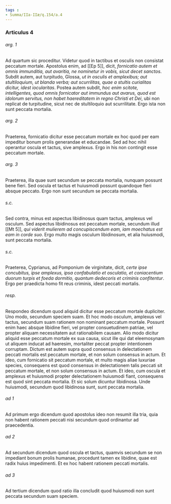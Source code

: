 ```yaml
---
tags : 
- Summa/IIa-IIæ/q.154/a.4
---
```


### Articulus 4

###### arg. 1
Ad quartum sic proceditur. Videtur quod in tactibus et osculis non consistat peccatum mortale. Apostolus enim, ad [[Ep 5]], dicit, *fornicatio autem et omnis immunditia, aut avaritia, ne nominetur in vobis, sicut decet sanctos*. Subdit autem, aut turpitudo, Glossa, *ut in osculis et amplexibus; aut stultiloquium, ut blanda verba; aut scurrilitas, quae a stultis curialitas dicitur, idest iocularitas*. Postea autem subdit, *hoc enim scitote, intelligentes, quod omnis fornicator aut immundus aut avarus, quod est idolorum servitus, non habet haereditatem in regno Christi et Dei*, ubi non replicat de turpitudine, sicut nec de stultiloquio aut scurrilitate. Ergo ista non sunt peccata mortalia.

###### arg. 2
Praeterea, fornicatio dicitur esse peccatum mortale ex hoc quod per eam impeditur bonum prolis generandae et educandae. Sed ad hoc nihil operantur oscula et tactus, sive amplexus. Ergo in his non contingit esse peccatum mortale.

###### arg. 3
Praeterea, illa quae sunt secundum se peccata mortalia, nunquam possunt bene fieri. Sed oscula et tactus et huiusmodi possunt quandoque fieri absque peccato. Ergo non sunt secundum se peccata mortalia.

###### s.c.
Sed contra, minus est aspectus libidinosus quam tactus, amplexus vel osculum. Sed aspectus libidinosus est peccatum mortale, secundum illud [[Mt 5]], *qui viderit mulierem ad concupiscendum eam, iam moechatus est eam in corde suo*. Ergo multo magis osculum libidinosum, et alia huiusmodi, sunt peccata mortalia.

###### s.c.
Praeterea, Cyprianus, ad Pomponium de virginitate, dicit, *certe ipse concubitus, ipse amplexus, ipsa confabulatio et osculatio, et coniacentium duorum turpis et foeda dormitio, quantum dedecoris et criminis confitentur*. Ergo per praedicta homo fit reus criminis, idest peccati mortalis.

###### resp.
Respondeo dicendum quod aliquid dicitur esse peccatum mortale dupliciter. Uno modo, secundum speciem suam. Et hoc modo osculum, amplexus vel tactus, secundum suam rationem non nominant peccatum mortale. Possunt enim haec absque libidine fieri, vel propter consuetudinem patriae, vel propter aliquam necessitatem aut rationabilem causam. Alio modo dicitur aliquid esse peccatum mortale ex sua causa, sicut ille qui dat eleemosynam ut aliquem inducat ad haeresim, mortaliter peccat propter intentionem corruptam. Dictum est autem supra quod consensus in delectationem peccati mortalis est peccatum mortale, et non solum consensus in actum. Et ideo, cum fornicatio sit peccatum mortale, et multo magis aliae luxuriae species, consequens est quod consensus in delectationem talis peccati sit peccatum mortale, et non solum consensus in actum. Et ideo, cum oscula et amplexus et huiusmodi propter delectationem huiusmodi fiant, consequens est quod sint peccata mortalia. Et sic solum dicuntur libidinosa. Unde huiusmodi, secundum quod libidinosa sunt, sunt peccata mortalia.

###### ad 1
Ad primum ergo dicendum quod apostolus ideo non resumit illa tria, quia non habent rationem peccati nisi secundum quod ordinantur ad praecedentia.

###### ad 2
Ad secundum dicendum quod oscula et tactus, quamvis secundum se non impediant bonum prolis humanae, procedunt tamen ex libidine, quae est radix huius impedimenti. Et ex hoc habent rationem peccati mortalis.

###### ad 3
Ad tertium dicendum quod ratio illa concludit quod huiusmodi non sunt peccata secundum suam speciem.

